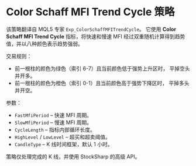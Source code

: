 # Color Schaff MFI Trend Cycle 策略

该策略翻译自 MQL5 专家 `Exp_ColorSchaffMFITrendCycle`。
它使用 **Color Schaff MFI Trend Cycle** 指标，将快速和慢速 MFI
经过双重随机计算得到趋势值，并以八种颜色表示趋势强弱。

交易规则：

- 前一根柱的颜色为绿色（索引 6-7）且当前颜色低于强势上升区时，
  平掉空头并开多。
- 前一根柱的颜色为橙色（索引 0-1）且当前颜色高于强势下降区时，
  平掉多头并开空。

参数：

- `FastMfiPeriod` – 快速 MFI 周期。
- `SlowMfiPeriod` – 慢速 MFI 周期。
- `CycleLength` – 指标内部循环长度。
- `HighLevel` / `LowLevel` – 超买和超卖阈值。
- `CandleType` – K 线时间框架，默认 1 小时。

策略仅处理完成的 K 线，并使用 StockSharp 的高级 API。
